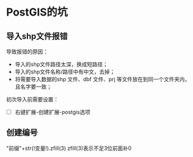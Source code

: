 # PostGIS的坑

## 导入shp文件报错

导致报错的原因：

- 导入的shp文件路径太深，换成短路径；
- 导入的shp文件名称/路径中有中文，去掉；
- 将需要导入数据的shp 文件、dbf 文件、prj 等文件放在到同一个文件夹内，且名字要一致；

初次导入前需要设置：

- [ ] 右键扩展-创建扩展-postgis选项

## 创建编号

"前缀"+str(!变量!).zfill(3)
zfill(3)表示不足3位前面补0
